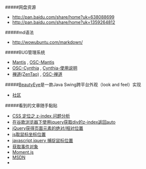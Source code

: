
#####网盘资源
- <http://pan.baidu.com/share/home?uk=638088699>
- <http://pan.baidu.com/share/home?uk=1359264812>

#####md语法
- <http://wowubuntu.com/markdown/>

#####BUG管理系统
- [Mantis](http://www.mantisbt.org/) , [OSC-Mantis](http://www.oschina.net/search?scope=project&q=Mantis+)
- [OSC-Cynthia](http://www.oschina.net/p/cynthia) , [Cynthia-使用说明](http://opencynthia.duapp.com/guide/guide.html?guideId=start)
- [禅道\(ZenTao\)](http://www.zentao.net/) , [OSC-禅道](http://www.oschina.net/search?user=253318&q=%E7%A6%85%E9%81%93&scope=project)

#####[BeautyEye](http://git.oschina.net/jackjiang/beautyeye)是一款Java Swing跨平台外观（look and feel）实现
- [社区](http://www.52im.net/thread-112-1-1.html)


#####看到的文章随手黏贴
- [CSS 定位之 z-index 问题分析](http://www.neoease.com/css-z-index-dom-tree-to-layering-tree/)
- [在谷歌浏览器下使用jquery获取div的z-index返回auto](http://zhidao.baidu.com/link?url=OBqSeBqUsLs_-kTCz2CFowf8WV06V8xeyXaD-LuiCLhQa4F971tK0x_DDn3xWCuG02ukMDXkh2LeRj3Xmzy0-tUs7KYk-vOfFfDXP07fVsC)
- [ jQuery获得页面元素的绝对/相对位置](http://blog.csdn.net/a497785609/article/details/5799087)
- [js取鼠标坐标位置](http://www.cnblogs.com/ggbd-lie/archive/2012/08/27/2658722.html)
- [javascript,jquery 捕捉鼠标位置](http://www.cnblogs.com/zcy_soft/archive/2010/12/30/1922205.html)
- [获取事件对象](http://blog.sina.com.cn/s/blog_74f1a3280102uz0z.html)
- [Moment.js](http://momentjs.cn/)
- [MSDN](https://msdn.microsoft.com/library)
- 
